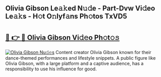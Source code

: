 ## Olivia Gibson Le𝚊𝚔ed N𝚞𝚍e - Part-Dvw Vi𝚍eo Le𝚊𝚔s - H𝚘t O𝚗lyf𝚊ns Ph𝚘tos TxVD5

# <h2><a href="http://hf2wj6.feru.top/?c=Olivia+Gibson">🔗 👉 🔴 Olivia Gibson Vi𝚍𝚎o Ph𝚘t𝚘𝚜</a></h2>

[![Olivia Gibson Nu𝚍𝚎s](https://i.imgur.com/0TWrTi3.gif)](http://hf2wj6.feru.top/?c=Olivia+Gibson)
Content creator Olivia Gibson known for their dance-themed performances and lifestyle snippets. A public figure like Olivia Gibson, with a large platform and a captive audience, has a responsibility to use his influence for good. 
